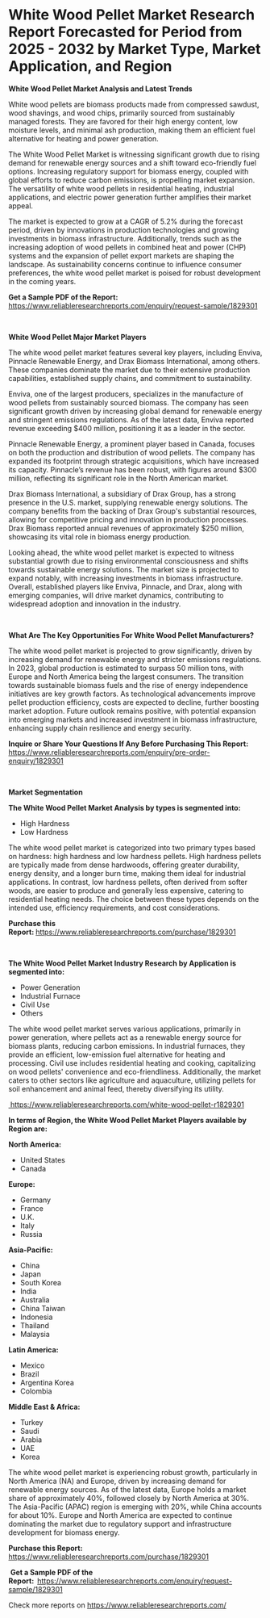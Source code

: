 <p><h1>White Wood Pellet Market Research Report Forecasted for Period from 2025 -  2032 by Market Type, Market Application, and Region</h1></p><p><strong>White Wood Pellet Market Analysis and Latest Trends</strong></p>
<p><p>White wood pellets are biomass products made from compressed sawdust, wood shavings, and wood chips, primarily sourced from sustainably managed forests. They are favored for their high energy content, low moisture levels, and minimal ash production, making them an efficient fuel alternative for heating and power generation.</p><p>The White Wood Pellet Market is witnessing significant growth due to rising demand for renewable energy sources and a shift toward eco-friendly fuel options. Increasing regulatory support for biomass energy, coupled with global efforts to reduce carbon emissions, is propelling market expansion. The versatility of white wood pellets in residential heating, industrial applications, and electric power generation further amplifies their market appeal.</p><p>The market is expected to grow at a CAGR of 5.2% during the forecast period, driven by innovations in production technologies and growing investments in biomass infrastructure. Additionally, trends such as the increasing adoption of wood pellets in combined heat and power (CHP) systems and the expansion of pellet export markets are shaping the landscape. As sustainability concerns continue to influence consumer preferences, the white wood pellet market is poised for robust development in the coming years.</p></p>
<p><strong>Get a Sample PDF of the Report:&nbsp;</strong> <a href="https://www.reliableresearchreports.com/enquiry/request-sample/1829301?utm_campaign=3545&utm_medium=2&utm_source=Github&utm_content=ia&utm_term=02042025&utm_id=white-wood-pellet">https://www.reliableresearchreports.com/enquiry/request-sample/1829301</a></p>
<p>&nbsp;</p>
<p><strong>White Wood Pellet Major Market Players</strong></p>
<p><p>The white wood pellet market features several key players, including Enviva, Pinnacle Renewable Energy, and Drax Biomass International, among others. These companies dominate the market due to their extensive production capabilities, established supply chains, and commitment to sustainability.</p><p>Enviva, one of the largest producers, specializes in the manufacture of wood pellets from sustainably sourced biomass. The company has seen significant growth driven by increasing global demand for renewable energy and stringent emissions regulations. As of the latest data, Enviva reported revenue exceeding $400 million, positioning it as a leader in the sector.</p><p>Pinnacle Renewable Energy, a prominent player based in Canada, focuses on both the production and distribution of wood pellets. The company has expanded its footprint through strategic acquisitions, which have increased its capacity. Pinnacle’s revenue has been robust, with figures around $300 million, reflecting its significant role in the North American market.</p><p>Drax Biomass International, a subsidiary of Drax Group, has a strong presence in the U.S. market, supplying renewable energy solutions. The company benefits from the backing of Drax Group's substantial resources, allowing for competitive pricing and innovation in production processes. Drax Biomass reported annual revenues of approximately $250 million, showcasing its vital role in biomass energy production.</p><p>Looking ahead, the white wood pellet market is expected to witness substantial growth due to rising environmental consciousness and shifts towards sustainable energy solutions. The market size is projected to expand notably, with increasing investments in biomass infrastructure. Overall, established players like Enviva, Pinnacle, and Drax, along with emerging companies, will drive market dynamics, contributing to widespread adoption and innovation in the industry.</p></p>
<p>&nbsp;</p>
<p><strong>What Are The Key Opportunities For White Wood Pellet Manufacturers?</strong></p>
<p><p>The white wood pellet market is projected to grow significantly, driven by increasing demand for renewable energy and stricter emissions regulations. In 2023, global production is estimated to surpass 50 million tons, with Europe and North America being the largest consumers. The transition towards sustainable biomass fuels and the rise of energy independence initiatives are key growth factors. As technological advancements improve pellet production efficiency, costs are expected to decline, further boosting market adoption. Future outlook remains positive, with potential expansion into emerging markets and increased investment in biomass infrastructure, enhancing supply chain resilience and energy security.</p></p>
<p><strong>Inquire or Share Your Questions If Any Before Purchasing This Report:</strong> <a href="https://www.reliableresearchreports.com/enquiry/pre-order-enquiry/1829301?utm_campaign=3545&utm_medium=2&utm_source=Github&utm_content=ia&utm_term=02042025&utm_id=white-wood-pellet">https://www.reliableresearchreports.com/enquiry/pre-order-enquiry/1829301</a></p>
<p>&nbsp;</p>
<p><strong>Market Segmentation</strong></p>
<p><strong>The White Wood Pellet Market Analysis by types is segmented into:</strong></p>
<p><ul><li>High Hardness</li><li>Low Hardness</li></ul></p>
<p><p>The white wood pellet market is categorized into two primary types based on hardness: high hardness and low hardness pellets. High hardness pellets are typically made from dense hardwoods, offering greater durability, energy density, and a longer burn time, making them ideal for industrial applications. In contrast, low hardness pellets, often derived from softer woods, are easier to produce and generally less expensive, catering to residential heating needs. The choice between these types depends on the intended use, efficiency requirements, and cost considerations.</p></p>
<p><strong>Purchase this Report:&nbsp;</strong><a href="https://www.reliableresearchreports.com/purchase/1829301?utm_campaign=3545&utm_medium=2&utm_source=Github&utm_content=ia&utm_term=02042025&utm_id=white-wood-pellet">https://www.reliableresearchreports.com/purchase/1829301</a></p>
<p>&nbsp;</p>
<p><strong>The White Wood Pellet Market Industry Research by Application is segmented into:</strong></p>
<p><ul><li>Power Generation</li><li>Industrial Furnace</li><li>Civil Use</li><li>Others</li></ul></p>
<p><p>The white wood pellet market serves various applications, primarily in power generation, where pellets act as a renewable energy source for biomass plants, reducing carbon emissions. In industrial furnaces, they provide an efficient, low-emission fuel alternative for heating and processing. Civil use includes residential heating and cooking, capitalizing on wood pellets' convenience and eco-friendliness. Additionally, the market caters to other sectors like agriculture and aquaculture, utilizing pellets for soil enhancement and animal feed, thereby diversifying its utility.</p></p>
<p><a href="https://www.reliableresearchreports.com/white-wood-pellet-r1829301?utm_campaign=3545&utm_medium=2&utm_source=Github&utm_content=ia&utm_term=02042025&utm_id=white-wood-pellet">&nbsp;https://www.reliableresearchreports.com/white-wood-pellet-r1829301</a></p>
<p><strong>In terms of Region, the White Wood Pellet Market Players available by Region are:</strong></p>
<p>
    <p> <strong> North America: </strong>
        <ul>
            <li>United States</li>
            <li>Canada</li>
        </ul>
        </p> 
    <p> <strong> Europe: </strong>
        <ul>
            <li>Germany</li>
            <li>France</li>
            <li>U.K.</li>
            <li>Italy</li>
            <li>Russia</li>
        </ul>
        </p> 
    <p> <strong> Asia-Pacific: </strong>
        <ul>
            <li>China</li>
            <li>Japan</li>
            <li>South Korea</li>
            <li>India</li>
            <li>Australia</li>
            <li>China Taiwan</li>
            <li>Indonesia</li>
            <li>Thailand</li>
            <li>Malaysia</li>
        </ul>
        </p> 
    <p> <strong> Latin America: </strong>
        <ul>
            <li>Mexico</li>
            <li>Brazil</li>
            <li>Argentina Korea</li>
            <li>Colombia</li>
        </ul>
        </p> 
    <p> <strong> Middle East & Africa: </strong>
        <ul>
            <li>Turkey</li>
            <li>Saudi</li>
            <li>Arabia</li>
            <li>UAE</li>
            <li>Korea</li>
        </ul>
    </p>
    </p>
<p><p>The white wood pellet market is experiencing robust growth, particularly in North America (NA) and Europe, driven by increasing demand for renewable energy sources. As of the latest data, Europe holds a market share of approximately 40%, followed closely by North America at 30%. The Asia-Pacific (APAC) region is emerging with 20%, while China accounts for about 10%. Europe and North America are expected to continue dominating the market due to regulatory support and infrastructure development for biomass energy.</p></p>
<p><strong>Purchase this Report: </strong><a href="https://www.reliableresearchreports.com/purchase/1829301?utm_campaign=3545&utm_medium=2&utm_source=Github&utm_content=ia&utm_term=02042025&utm_id=white-wood-pellet">https://www.reliableresearchreports.com/purchase/1829301</a></p>
<p>&nbsp;<strong>Get a Sample PDF of the Report:&nbsp;&nbsp;</strong><a href="https://www.reliableresearchreports.com/enquiry/request-sample/1829301?utm_campaign=3545&utm_medium=2&utm_source=Github&utm_content=ia&utm_term=02042025&utm_id=white-wood-pellet">https://www.reliableresearchreports.com/enquiry/request-sample/1829301</a></p>
<p><strong></strong></p>
<p>Check more reports on <a href="https://www.reliableresearchreports.com/?utm_campaign=3545&utm_medium=2&utm_source=Github&utm_content=ia&utm_term=02042025&utm_id=white-wood-pellet">https://www.reliableresearchreports.com/</a></p>
